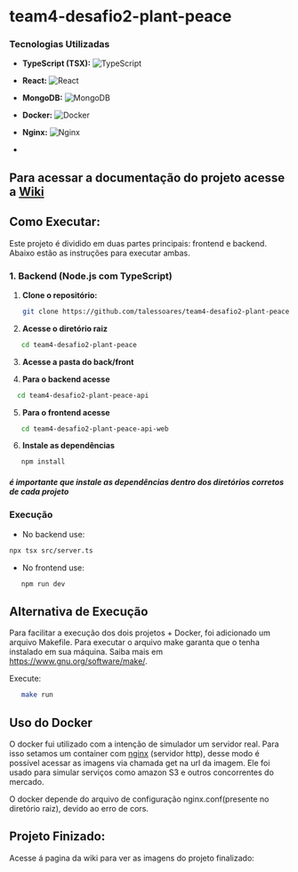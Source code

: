 # team4-desafio2-plant-peace

### Tecnologias Utilizadas

- **TypeScript (TSX):** ![TypeScript](https://img.shields.io/badge/TypeScript-3178C6?logo=typescript&logoColor=white)
- **React:** ![React](https://img.shields.io/badge/React-61DAFB?logo=react&logoColor=black)
- **MongoDB:** ![MongoDB](https://img.shields.io/badge/MongoDB-47A248?logo=mongodb&logoColor=white)
- **Docker:** ![Docker](https://img.shields.io/badge/Docker-2496ED?logo=docker&logoColor=white)
- **Nginx:** ![Nginx](https://img.shields.io/badge/Nginx-009639?logo=nginx&logoColor=white)

- 
## Para acessar a documentação do projeto acesse a [Wiki](https://github.com/talessoares/team4-desafio2-plant-peace/wiki)

## Como Executar: 
Este projeto é dividido em duas partes principais: frontend e backend. Abaixo estão as instruções para executar ambas.

### 1. Backend (Node.js com TypeScript)

1. **Clone o repositório:**
   ```bash
   git clone https://github.com/talessoares/team4-desafio2-plant-peace.git
   ```
2. **Acesse o diretório raiz**
```bash
   cd team4-desafio2-plant-peace
 ```
3. **Acesse a pasta do back/front**
   
4. **Para o backend acesse**
 ```bash
   cd team4-desafio2-plant-peace-api
 ```
5. **Para o frontend acesse**
```bash
   cd team4-desafio2-plant-peace-api-web
 ```
6. **Instale as dependências**
```bash
   npm install
 ```
   
##### é importante que instale as dependências dentro dos diretórios corretos de cada projeto

### Execução
- No backend use:
```bash
npx tsx src/server.ts
 ```

- No frontend use:
```bash
   npm run dev
```
## Alternativa de Execução
Para facilitar a execução dos dois projetos + Docker, foi adicionado um arquivo Makefile. Para executar o arquivo make garanta que o tenha instalado em sua máquina. 
Saiba mais em https://www.gnu.org/software/make/.

Execute:
```bash
   make run
```
## Uso do Docker
O docker fui utilizado com a intenção de simulador um servidor real. Para isso setamos um container com [nginx](https://nginx.org/en/) (servidor http), desse modo é possível acessar as imagens via chamada get na url da imagem. Ele foi usado para simular serviços como amazon S3 e outros concorrentes do mercado. 

O docker depende do arquivo de configuração nginx.conf(presente no diretório raiz), devido ao erro de cors.



## Projeto Finizado:

Acesse á pagina da wiki para ver as imagens do projeto finalizado:
